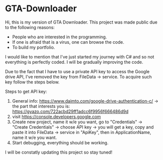 # GTA-Downloader
Hi, this is my version of GTA Downloader. This project was made public due to the following reasons:
- People who are interested in the programming.
- If one is afraid that is a virus, one can browse the code.
- To build my portfolio.

I would like to mention that I've just started my journey with C# and so not everything is perfectly coded. I will be gradually improving the code.

Due to the fact that I have to use a private API key to access the Google drive API, I've removed the key from FileData -> service. To acquire such key follow the steps below.

Steps to get API key:
1. General info: https://www.daimto.com/google-drive-authentication-c/ -> the part that interests you is: https://gyazo.com/722acbd29ff1adcc6f9956f666486d9d
2. visit  https://console.developers.google.com
3. Create new project, name it w/e you want, go to "Credentials" -> "Create Credentials" -> choose API key -> you will get a key, copy and paste it into FileData -> service in "ApiKey", then in ApplicationName, name it w/e you want.
4. Start debugging, everything should be working.

I will be constatly updating this project so stay tuned! 
